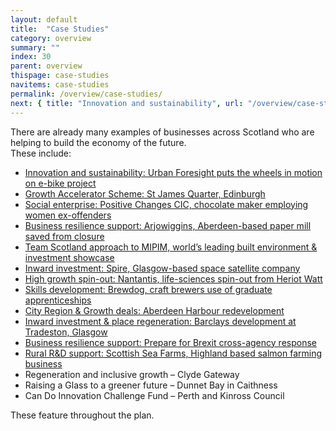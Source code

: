 ```yaml
---
layout: default
title:  "Case Studies"
category: overview
summary: ""
index: 30
parent: overview
thispage: case-studies
navitems: case-studies
permalink: /overview/case-studies/
next: { title: "Innovation and sustainability", url: "/overview/case-studies/innovation-sustainability/"}
---
```


There are already many examples of businesses across Scotland who are helping to build the economy of the future.     
These include:

- [Innovation and sustainability: Urban Foresight puts the wheels in motion on e-bike project](/overview/case-studies/innovation-sustainability/)
- [Growth Accelerator Scheme: St James Quarter, Edinburgh](/overview/case-studies/growth-accelerator-scheme/)
- [Social enterprise: Positive Changes CIC, chocolate maker employing women ex-offenders](/overview/case-studies/social-enterprise/)
- [Business resilience support: Arjowiggins, Aberdeen-based paper mill saved from closure](/overview/case-studies/business-resilience-support/)
- [Team Scotland approach to MIPIM, world’s leading built environment & investment showcase](/overview/case-studies/team-scotland-approach/)
- [Inward investment: Spire, Glasgow-based space satellite company](/overview/case-studies/inward-investment/)
- [High growth spin-out: Nantantis, life-sciences spin-out from Heriot Watt](/overview/case-studies/high-growth-spin-out/)
- [Skills development: Brewdog, craft brewers use of graduate apprenticeships](/overview/case-studies/skills-development/)
- [City Region & Growth deals: Aberdeen Harbour redevelopment](/overview/case-studies/city-region-growth-deals/)
- [Inward investment & place regeneration: Barclays development at Tradeston, Glasgow](/overview/case-studies/inward-investment-place-regeneration/)
- [Business resilience support: Prepare for Brexit cross-agency response](/overview/case-studies/business-resilience-support-prepare-for-brexit/)
- [Rural R&D support: Scottish Sea Farms, Highland based salmon farming business](/overview/case-studies/rural-rd-suport/)
- Regeneration and inclusive growth – Clyde Gateway
- Raising a Glass to a greener future – Dunnet Bay in Caithness
- Can Do Innovation Challenge Fund – Perth and Kinross Council

These feature throughout the plan.  
